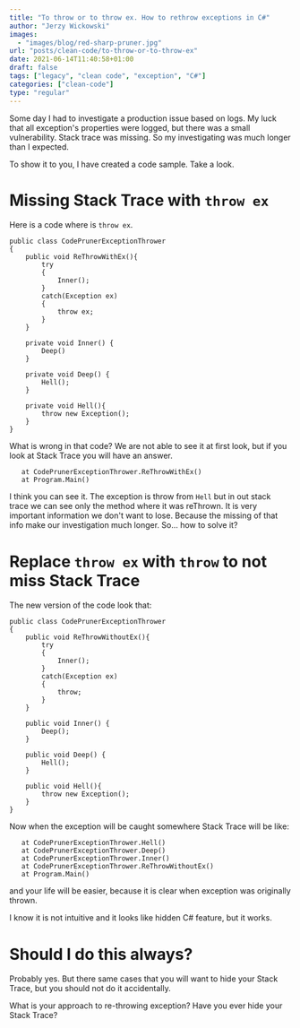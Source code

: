 ```yaml
---
title: "To throw or to throw ex. How to rethrow exceptions in C#"
author: "Jerzy Wickowski"
images:
  - "images/blog/red-sharp-pruner.jpg"
url: "posts/clean-code/to-throw-or-to-throw-ex"
date: 2021-06-14T11:40:58+01:00
draft: false
tags: ["legacy", "clean code", "exception", "C#"]
categories: ["clean-code"]
type: "regular"
---
```


Some day I had to investigate a production issue based on logs. My luck that all exception's properties were logged, but there was a small vulnerability. Stack trace was missing. So my investigating was much longer than I expected.

To show it to you, I have created a code sample. Take a look.

# Missing Stack Trace with `throw ex`
Here is a code where is `throw ex`.
```
public class CodePrunerExceptionThrower
{
	public void ReThrowWithEx(){
		try
		{
			Inner();
		}
		catch(Exception ex)
		{
			throw ex;	
		}
	}
	
	private void Inner() {
		Deep()
	}

    private void Deep() {
        Hell();
    }

    private void Hell(){
        throw new Exception();
    }
}

```
What is wrong in that code? We are not able to see it at first look, but if you look at Stack Trace you will have an answer.

```
   at CodePrunerExceptionThrower.ReThrowWithEx()
   at Program.Main()
```

I think you can see it. The exception is throw from `Hell` but in out stack trace we can see only the method where it was reThrown. It is very important information we don't want to lose. Because the missing of that info make our investigation much longer. So... how to solve it?

# Replace `throw ex` with `throw` to not miss Stack Trace
The new version of the code look that:
```
public class CodePrunerExceptionThrower
{
	public void ReThrowWithoutEx(){
		try
		{
			Inner();
		}
		catch(Exception ex)
		{
			throw;	
		}
	}
	
	public void Inner() {
		Deep();
	}

    public void Deep() {
        Hell();
    }

    public void Hell(){
        throw new Exception();
    }
}
```

Now when the exception will be caught somewhere Stack Trace will be like:
```
   at CodePrunerExceptionThrower.Hell()
   at CodePrunerExceptionThrower.Deep()
   at CodePrunerExceptionThrower.Inner()
   at CodePrunerExceptionThrower.ReThrowWithoutEx()
   at Program.Main()
```
and your life will be easier, because it is clear when exception was originally thrown.

I know it is not intuitive and it looks like hidden C# feature, but it works.

# Should I do this always?
Probably yes. But there same cases that you will want to hide your Stack Trace, but you should not do it accidentally.

What is your approach to re-throwing exception? Have you ever hide your Stack Trace?
